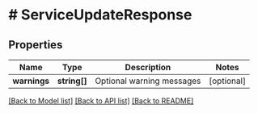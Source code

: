 # # ServiceUpdateResponse

## Properties

Name | Type | Description | Notes
------------ | ------------- | ------------- | -------------
**warnings** | **string[]** | Optional warning messages | [optional]

[[Back to Model list]](../../README.md#models) [[Back to API list]](../../README.md#endpoints) [[Back to README]](../../README.md)

